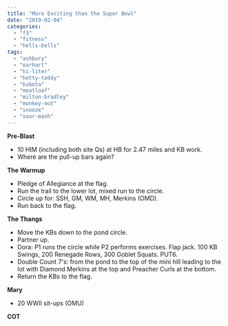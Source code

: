 ```yaml
---
title: "More Exciting than the Super Bowl"
date: "2019-02-04"
categories: 
  - "f3"
  - "fitness"
  - "hells-bells"
tags: 
  - "ashbury"
  - "earhart"
  - "hi-liter"
  - "hotty-toddy"
  - "kubota"
  - "meatloaf"
  - "milton-bradley"
  - "monkey-nut"
  - "snooze"
  - "sour-mash"
---
```


**Pre-Blast**

- 10 HIM (including both site Qs) at HB for 2.47 miles and KB work.
- Where are the pull-up bars again?

**The Warmup**

- Pledge of Allegiance at the flag.
- Run the trail to the lower lot, mixed run to the circle.
- Circle up for: SSH, GM, WM, MH, Merkins (OMD).
- Run back to the flag.

****T**he T**hangs****

- Move the KBs down to the pond circle.
- Partner up.
- Dora: P1 runs the circle while P2 performs exercises. Flap jack. 100 KB Swings, 200 Renegade Rows, 300 Goblet Squats. PUT6.
- Double Count 7's: from the pond to the top of the mini hill leading to the lot with Diamond Merkins at the top and Preacher Curls at the bottom.
- Return the KBs to the flag.

**Mary**

- 20 WWII sit-ups (OMU)

**COT**
